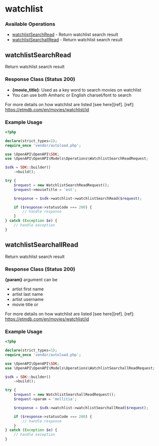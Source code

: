# watchlist

### Available Operations

* [watchlistSearchRead](#watchlistsearchread) - Return watchlist search result
* [watchlistSearchallRead](#watchlistsearchallread) - Return watchlist search result

## watchlistSearchRead

Return watchlist search result

### Response Class (Status 200)

* __{movie_title}__: Used as a key word to search movies on watchlist
* You can use both Amharic or English charset/font to search

For more details on how watchlist are listed [see here][ref].
[ref]: https://etmdb.com/en/movies/watchlist/id

### Example Usage

```php
<?php

declare(strict_types=1);
require_once 'vendor/autoload.php';

use \OpenAPI\OpenAPI\SDK;
use \OpenAPI\OpenAPI\Models\Operations\WatchlistSearchReadRequest;

$sdk = SDK::builder()
    ->build();

try {
    $request = new WatchlistSearchReadRequest();
    $request->movieTitle = 'est';

    $response = $sdk->watchlist->watchlistSearchRead($request);

    if ($response->statusCode === 200) {
        // handle response
    }
} catch (Exception $e) {
    // handle exception
}
```

## watchlistSearchallRead

Return watchlist search result

### Response Class (Status 200)
__{param}__ argument can be
* artist first name
* artist last name
* artist username
* movie title or

For more details on how watchlist are listed [see here][ref].
[ref]: https://etmdb.com/en/movies/watchlist/id

### Example Usage

```php
<?php

declare(strict_types=1);
require_once 'vendor/autoload.php';

use \OpenAPI\OpenAPI\SDK;
use \OpenAPI\OpenAPI\Models\Operations\WatchlistSearchallReadRequest;

$sdk = SDK::builder()
    ->build();

try {
    $request = new WatchlistSearchallReadRequest();
    $request->param = 'mollitia';

    $response = $sdk->watchlist->watchlistSearchallRead($request);

    if ($response->statusCode === 200) {
        // handle response
    }
} catch (Exception $e) {
    // handle exception
}
```
